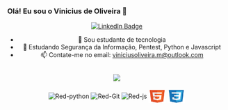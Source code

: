 ### Olá! Eu sou o Vinicius de Oliveira 👋

<div id="badges" align="center">
  <a href="https://www.linkedin.com/in/fdrian/">
    <img src="https://img.shields.io/badge/LinkedIn-blue?style=for-the-badge&logo=linkedin&logoColor=white" alt="LinkedIn Badge"/>
  </a>

- 🔭 Sou estudante de tecnologia
- 🌱 Estudando Segurança da Informação, Pentest, Python e Javascript
- 📫 Contate-me no email: viniciusoliveira.m@outlook.com

##

<div style="display: flex; align-items: center; justify-content: center;" align="center">
  <a href="https://github.com/0liveira7">
    <img height="180em" src="https://github-readme-stats-eight-delta-81.vercel.app/api?username=0liveira7&show_icons=true&theme=dark&include_all_commits=true&count_private=true"/>
  </a>
</div>

<div style="display: inline_block" align="center"><br>
  
  <img align="center" alt="Red-python" height="30" width="40" src="https://cdn.jsdelivr.net/gh/devicons/devicon/icons/python/python-original.svg">
  <img align="center" alt="Red-Git" height="30" width="40" src="https://cdn.jsdelivr.net/gh/devicons/devicon/icons/git/git-original.svg">
  <img align="center" alt="Red-js" height="30" width="40" src="https://cdn.jsdelivr.net/gh/devicons/devicon/icons/javascript/javascript-original.svg">
  <img align="center" alt="Red-HTML" height="30" width="40" src="https://raw.githubusercontent.com/devicons/devicon/master/icons/html5/html5-original.svg">
  <img align="center" alt="Red-CSS" height="30" width="40" src="https://raw.githubusercontent.com/devicons/devicon/master/icons/css3/css3-original.svg">

          
</div>
  

##
